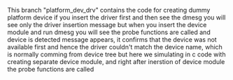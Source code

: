 This branch "platform_dev_drv" contains the code for creating dummy platform device
if you insert the driver first and then see the dmesg you will see only the driver insertion message but when you insert the device module and run dmesg you will see the probe functions are called and device is detected message appears, it confirms that the device was not available first and hence the driver couldn't match the device name, which is normally comming from device tree but here we simulating in c code with creating separate device module, and right after inerstion of device module the probe functions are called 

